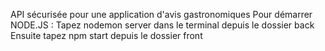 API sécurisée pour une application d'avis gastronomiques
Pour démarrer NODE.JS :
Tapez nodemon server dans le terminal depuis le dossier back
Ensuite tapez npm start depuis le dossier front
